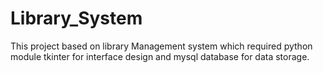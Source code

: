 # Library_System
This project based on library Management system which required python module tkinter for interface design and mysql database for data storage.
